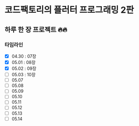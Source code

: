 # 코드팩토리의 플러터 프로그래밍 2판

## 하루 한 장 프로젝트 🔥🔥

### 타임라인

- [x] 04.30 : 07장
- [x] 05.01 : 08장
- [x] 05.02 : 09장
- [ ] 05.03 : 10장
- [ ] 05.07
- [ ] 05.08
- [ ] 05.09
- [ ] 05.10
- [ ] 05.11
- [ ] 05.12
- [ ] 05.13
- [ ] 05.14
